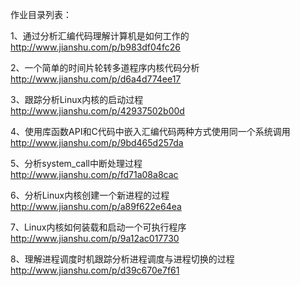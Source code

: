 作业目录列表：

1、通过分析汇编代码理解计算机是如何工作的  
http://www.jianshu.com/p/b983df04fc26

2、一个简单的时间片轮转多道程序内核代码分析  
http://www.jianshu.com/p/d6a4d774ee17

3、跟踪分析Linux内核的启动过程  
http://www.jianshu.com/p/42937502b00d

4、使用库函数API和C代码中嵌入汇编代码两种方式使用同一个系统调用  
http://www.jianshu.com/p/9bd465d257da

5、分析system_call中断处理过程  
http://www.jianshu.com/p/fd71a08a8cac

6、分析Linux内核创建一个新进程的过程  
http://www.jianshu.com/p/a89f622e64ea

7、Linux内核如何装载和启动一个可执行程序  
http://www.jianshu.com/p/9a12ac017730

8、理解进程调度时机跟踪分析进程调度与进程切换的过程  
http://www.jianshu.com/p/d39c670e7f61